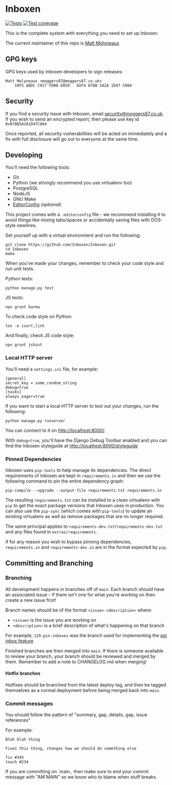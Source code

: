 Inboxen
=======

[![Tests](https://github.com/Inboxen/Inboxen/actions/workflows/tests.yml/badge.svg)](https://github.com/Inboxen/Inboxen/actions/workflows/tests.yml)
[![Test coverage](http://codecov.io/github/Inboxen/Inboxen/coverage.svg)](http://codecov.io/github/Inboxen/Inboxen)

This is the complete system with everything you need to set up Inboxen.

The current maintainer of this repo is [Matt Molyneaux](https://github.com/moggers87)

GPG keys
--------

GPG keys used by Inboxen developers to sign releases:

```
Matt Molyneaux <moggers87@moggers87.co.uk>
    19F5 A8DC C917 FD00 E859   02F4 878B 5A2A 1D47 C084
```

Security
--------

If you find a security issue with Inboxen, email <security@moggers87.co.uk>. If
you wish to send an encrypted report, then please use key id `0x878B5A2A1D47C084`

Once reported, all security vulnerabilities will be acted on immediately and a
fix with full disclosure will go out to everyone at the same time.

Developing
----------

You'll need the following tools:

* Git
* Python (we strongly recommend you use virtualenv too)
* PostgreSQL
* NodeJS
* GNU Make
* [EditorConfig](http://editorconfig.org/) *(optional)*

This project comes with a `.editorconfig` file - we recommend installing it to
avoid things like mixing tabs/spaces or accidentally saving files with
DOS-style newlines.

Set yourself up with a virtual environment and run the following:

```
git clone https://github.com/Inboxen/Inboxen.git
cd Inboxen
make
```

When you've made your changes, remember to check your code
style and run unit tests.

Python tests:

```
python manage.py test
```

JS tests:

```
npx grunt karma
```

To check code style on Python:

```
tox -e isort,lint
```

And finally, check JS code style:

```
npx grunt jshint
```

### Local HTTP server

You'll need a `settings.ini` file, for example:

```
[general]
secret_key = some_random_string
debug=true
[tasks]
always_eager=true
```

If you want to start a local HTTP server to test out your changes, run the following:

```
python manage.py runserver
```

You can connect to it on <http://localhost:8000/>.

With `debug=true`, you'll have the Django Debug Toolbar enabled and you can
find the Inboxen styleguide at <http://localhost:8000/styleguide>

### Pinned Dependencies

Inboxen uses `pip-tools` to help manage its dependencies. The direct
requirements of Inboxen are kept in `requirements.in` and then we use the
following command to pin the entire dependency graph:

```
pip-compile --upgrade --output-file requirements.txt requirements.in
```

The resulting `requirements.txt` can be installed to a clean virtualenv with
`pip` to get the exact package versions that Inboxen uses in production. You
can also use the `pip-sync` (which comes with `pip-tools`) to update an
existing virtualenv as well as remove packages that are no longer required.

The same principal applies to `requirements-dev.txt`/`requirements-dev.txt` and
any files found in `extras/requirements`.

If for any reason you wish to bypass pinning dependencies, `requirements.in`
and `requirements-dev.in` are in the format expected by `pip`.

Committing and Branching
------------------------

### Branching

All development happens in branches off of `main`. Each branch should have an
associated issue - if there isn't one for what you're working on then create a
new issue first!

Branch names should be of the format `<issue>-<description>` where:

* `<issue>` is the issue you are working on
* `<description>` is a brief description of what's happening on that branch

For example, `129-pin-inboxes` was the branch used for implementing the [pin
inbox feature](https://github.com/Inboxen/Inboxen/issues/129)

Finished branches are then merged into `main`. If there is someone available
to review your branch, your branch should be reviewed and merged by them.
Remember to add a note to CHANGELOG.md when merging!

#### Hotfix branches

Hotfixes should be branched from the latest deploy tag, and then be tagged
themselves as a normal deployment before being merged back into `main`.

### Commit messages

You should follow the pattern of "summary, gap, details, gap, issue references"

For example:

```
Blah blah thing

Fixes this thing, changes how we should do something else

fix #345
touch #234
```

If you are committing on `main , then make sure to end your commit message
with "AM MAIN" so we know who to blame when stuff breaks.
